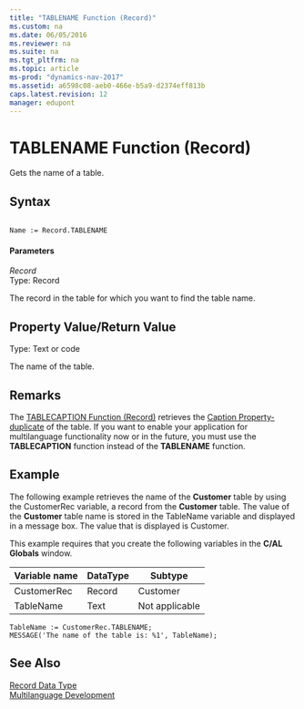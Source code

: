 ```yaml
---
title: "TABLENAME Function (Record)"
ms.custom: na
ms.date: 06/05/2016
ms.reviewer: na
ms.suite: na
ms.tgt_pltfrm: na
ms.topic: article
ms-prod: "dynamics-nav-2017"
ms.assetid: a6598c08-aeb0-466e-b5a9-d2374eff813b
caps.latest.revision: 12
manager: edupont
---
```

# TABLENAME Function (Record)
Gets the name of a table.  
  
## Syntax  
  
```  
  
Name := Record.TABLENAME  
```  
  
#### Parameters  
 *Record*  
 Type: Record  
  
 The record in the table for which you want to find the table name.  
  
## Property Value/Return Value  
 Type: Text or code  
  
 The name of the table.  
  
## Remarks  
 The [TABLECAPTION Function \(Record\)](TABLECAPTION-Function--Record-.md) retrieves the [Caption Property\-duplicate](Caption-Property-duplicate.md) of the table. If you want to enable your application for multilanguage functionality now or in the future, you must use the **TABLECAPTION** function instead of the **TABLENAME** function.  
  
## Example  
 The following example retrieves the name of the **Customer** table by using the CustomerRec variable, a record from the **Customer** table. The value of the **Customer** table name is stored in the TableName variable and displayed in a message box. The value that is displayed is Customer.  
  
 This example requires that you create the following variables in the **C\/AL Globals** window.  
  
|Variable name|DataType|Subtype|  
|-------------------|--------------|-------------|  
|CustomerRec|Record|Customer|  
|TableName|Text|Not applicable|  
  
```  
TableName := CustomerRec.TABLENAME;  
MESSAGE('The name of the table is: %1', TableName);  
```  
  
## See Also  
 [Record Data Type](Record-Data-Type.md)   
 [Multilanguage Development](Multilanguage-Development.md)